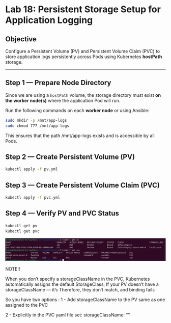 # Lab 18: Persistent Storage Setup for Application Logging

## Objective
Configure a Persistent Volume (PV) and Persistent Volume Claim (PVC) to store application logs persistently across Pods using Kubernetes **hostPath** storage.

---

##  Step 1 — Prepare Node Directory

Since we are using a `hostPath` volume, the storage directory must exist **on the worker node(s)** where the application Pod will run.

Run the following commands on each **worker node** or using Ansible:

```bash
sudo mkdir -p /mnt/app-logs
sudo chmod 777 /mnt/app-logs
```
This ensures that the path /mnt/app-logs exists and is accessible by all Pods.

## Step 2 — Create Persistent Volume (PV)
```bash
kubectl apply -f pv.yml
```
## Step 3 — Create Persistent Volume Claim (PVC)
```bash
kubectl apply -f pvc.yml
```
## Step 4 — Verify PV and PVC Status
```bash
kubectl get pv
kubectl get pvc
```
![alt text](<Screenshot from 2025-10-28 12-16-19.png>)



NOTE!!

When you don’t specify a storageClassName in the PVC, Kubernetes automatically assigns the default StorageClass,
 If your PV doesn’t have a storageClassName — it’s <unset>
 Therefore, they don’t match, and binding fails

 So you have two options :
 1 - Add storageClassName to the PV same as one assigned to the PVC

 2 - Explicitly in the PVC yaml file set:
   storageClassName: "" 